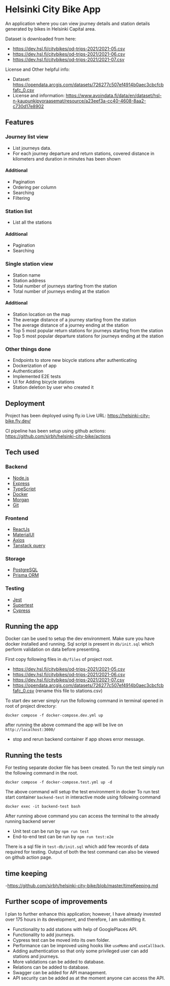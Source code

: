 # Helsinki City Bike App
An application where you can view journey details and station details generated by bikes in Helsinki Capital area.

Dataset is downloaded from here:

- https://dev.hsl.fi/citybikes/od-trips-2021/2021-05.csv
- https://dev.hsl.fi/citybikes/od-trips-2021/2021-06.csv
- https://dev.hsl.fi/citybikes/od-trips-2021/2021-07.csv

License and Other helpful info:

- Dataset: https://opendata.arcgis.com/datasets/726277c507ef4914b0aec3cbcfcbfafc_0.csv
- License and information: https://www.avoindata.fi/data/en/dataset/hsl-n-kaupunkipyoraasemat/resource/a23eef3a-cc40-4608-8aa2-c730d17e8902

## Features

### Journey list view

* List journeys data.
* For each journey departure and return stations, covered distance in kilometers and duration in minutes has been shown

#### Additional

* Pagination
* Ordering per column
* Searching
* Filtering

### Station list

* List all the stations

#### Additional

* Pagination
* Searching

### Single station view

* Station name
* Station address
* Total number of journeys starting from the station
* Total number of journeys ending at the station

#### Additional
* Station location on the map
* The average distance of a journey starting from the station
* The average distance of a journey ending at the station
* Top 5 most popular return stations for journeys starting from the station
* Top 5 most popular departure stations for journeys ending at the station

### Other things done

* Endpoints to store new bicycle stations after authenticating
* Dockerization of app
* Authentication
* Implemented E2E tests
* UI for Adding bicycle stations
* Station deletion by user who created it

## Deployment 

Project has been deployed using fly.io
Live URL: https://helsinki-city-bike.fly.dev/

CI pipeline has been setup using github actions: https://github.com/sirbh/helsinki-city-bike/actions


## Tech used

### Backend
* [Node.js](https://nodejs.org/)
* [Express](https://expressjs.com/)
* [TypeScript](https://www.typescriptlang.org/)
* [Docker](https://www.docker.com/)
* [Morgan](https://expressjs.com/en/resources/middleware/morgan.html)
* [Git](https://git-scm.com/)

### Frontend
* [ReactJs](https://react.dev/)
* [MaterialUI](https://mui.com/)
* [Axios](https://axios-http.com/docs/intro)
* [Tanstack query](https://tanstack.com/query/v3/)

### Storage
* [PostgreSQL](https://www.postgresql.org/)
* [Prisma ORM](https://www.prisma.io/)

### Testing
* [Jest](https://www.chaijs.com/)
* [Supertest](https://www.npmjs.com/package/supertest)
* [Cypress](https://www.cypress.io/)

## Running the app

Docker can be used to setup the dev environment. Make sure you have docker installed and running.
Sql script is present in `db/init.sql` which perform validation on data before presenting.

First copy following files in `db/files` of project root.
- https://dev.hsl.fi/citybikes/od-trips-2021/2021-05.csv
- https://dev.hsl.fi/citybikes/od-trips-2021/2021-06.csv
- https://dev.hsl.fi/citybikes/od-trips-2021/2021-07.csv
- https://opendata.arcgis.com/datasets/726277c507ef4914b0aec3cbcfcbfafc_0.csv (rename this file to stations.csv)

To start dev server simply run the following command in terminal opened in root of project directory:

```
docker compose -f docker-compose.dev.yml up
```
after running the above command the app will be live on `http://localhost:3000/`
- stop and rerun backend container if app shows error message.

## Running the tests

For testing separate docker file has been created. To run the test simply run the following command in the root.

```
docker compose -f docker-compose.test.yml up -d
```
The above command will setup the test environment in docker
To run test start container `backend-test` in interactive mode using following command

```
docker exec -it backend-test bash
```

After running above command you can access the terminal to the already running backend server 

- Unit test can be run by `npm run test` 
- End-to-end test can be run by `npm run test:e2e`

There is a sql file in `test-db/init.sql` which add few records of data required for testing.
Output of both the test command can also be viewed on github action page.

## time keeping
-https://github.com/sirbh/helsinki-city-bike/blob/master/timeKeeping.md

## Further scope of improvements
I plan to further enhance this application; however, I have already invested over 175 hours in its development, and therefore, I am submitting it.

 - Functionality to add stations with help of GooglePlaces API.
 - Functionality to add journeys.
 - Cypress test can be moved into its own folder.
 - Performance can be improved using hooks like `useMemo` and `useCallback`. 
 - Adding authentication so that only some privileged user can add stations and journeys.
 - More validations can be added to database.
 - Relations can be added to database. 
 - Swagger can be added for  API management.
 - API security can be added as at the moment anyone can access the API.




